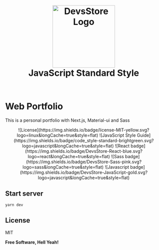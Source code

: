 <h1 align="center">
  <a href="http://devsstore.net"><img src="http://devsstore.net/assets/images/logo.png" alt="DevsStore Logo" width="200"></a>
  <br>
  JavaScript Standard Style
  <br>
  <br>
</h1>

# Web Portfolio

This is a personal portfolio with Next.js, Material-ui and Sass

<p align="center">
![License](https://img.shields.io/badge/license-MIT-yellow.svg?logo=linux&longCache=true&style=flat) ![JavaScript Style Guide](https://img.shields.io/badge/code_style-standard-brightgreen.svg?logo=javascript&longCache=true&style=flat) ![React badge](https://img.shields.io/badge/DevsStore-React-blue.svg?logo=react&longCache=true&style=flat) ![Sass badge](https://img.shields.io/badge/DevsStore-Sass-pink.svg?logo=sass&longCache=true&style=flat) ![Javascript badge](https://img.shields.io/badge/DevsStore-JavaScript-gold.svg?logo=javascript&longCache=true&style=flat)
</p>

## Start server
```bash
yarn dev
```

License
----

MIT


**Free Software, Hell Yeah!**
